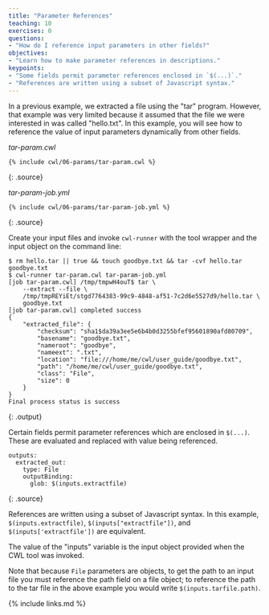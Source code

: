 ```yaml
---
title: "Parameter References"
teaching: 10
exercises: 0
questions:
- "How do I reference input parameters in other fields?"
objectives:
- "Learn how to make parameter references in descriptions."
keypoints:
- "Some fields permit parameter references enclosed in `$(...)`."
- "References are written using a subset of Javascript syntax."
---
```

In a previous example, we extracted a file using the "tar" program.
However, that example was very limited because it assumed that the file
we were interested in was called "hello.txt".  In this example, you will
see how to reference the value of input parameters dynamically from other
fields.

*tar-param.cwl*

~~~
{% include cwl/06-params/tar-param.cwl %}
~~~
{: .source}

*tar-param-job.yml*

~~~
{% include cwl/06-params/tar-param-job.yml %}
~~~
{: .source}

Create your input files and invoke `cwl-runner` with the tool wrapper and the
input object on the command line:

~~~
$ rm hello.tar || true && touch goodbye.txt && tar -cvf hello.tar goodbye.txt
$ cwl-runner tar-param.cwl tar-param-job.yml
[job tar-param.cwl] /tmp/tmpwH4ouT$ tar \
    --extract --file \
    /tmp/tmpREYiEt/stgd7764383-99c9-4848-af51-7c2d6e5527d9/hello.tar \
    goodbye.txt
[job tar-param.cwl] completed success
{
    "extracted_file": {
        "checksum": "sha1$da39a3ee5e6b4b0d3255bfef95601890afd80709",
        "basename": "goodbye.txt",
        "nameroot": "goodbye",
        "nameext": ".txt",
        "location": "file:///home/me/cwl/user_guide/goodbye.txt",
        "path": "/home/me/cwl/user_guide/goodbye.txt",
        "class": "File",
        "size": 0
    }
}
Final process status is success
~~~
{: .output}

Certain fields permit parameter references which are enclosed in `$(...)`.
These are evaluated and replaced with value being referenced.

~~~
outputs:
  extracted_out:
    type: File
    outputBinding:
      glob: $(inputs.extractfile)
~~~
{: .source}

References are written using a subset of Javascript syntax.  In this
example, `$(inputs.extractfile)`, `$(inputs["extractfile"])`, and
`$(inputs['extractfile'])` are equivalent.

The value of the "inputs" variable is the input object provided when the
CWL tool was invoked.

Note that because `File` parameters are objects, to get the path to an
input file you must reference the path field on a file object; to
reference the path to the tar file in the above example you would write
`$(inputs.tarfile.path)`.

{% include links.md %}
